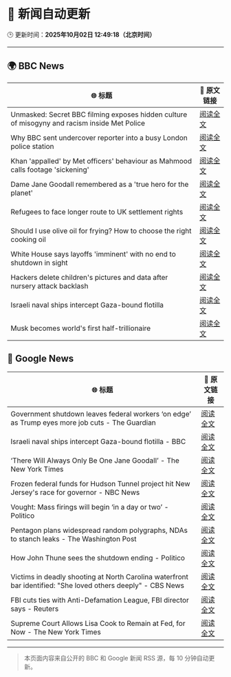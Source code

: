 # 🧠 新闻自动更新

🕒 更新时间：**2025年10月02日 12:49:18（北京时间）**

---

## 🌍 BBC News

| 🌐 标题 | 🔗 原文链接 |
|--------|-------------|
| Unmasked: Secret BBC filming exposes hidden culture of misogyny and racism inside Met Police | [阅读全文](https://www.bbc.com/news/articles/cvgq06d44jyo?at_medium=RSS&at_campaign=rss) |
| Why BBC sent undercover reporter into a busy London police station | [阅读全文](https://www.bbc.com/news/articles/cvgn0rjyn2jo?at_medium=RSS&at_campaign=rss) |
| Khan 'appalled' by Met officers' behaviour as Mahmood calls footage 'sickening' | [阅读全文](https://www.bbc.com/news/articles/c1mx28gyl29o?at_medium=RSS&at_campaign=rss) |
| Dame Jane Goodall remembered as a 'true hero for the planet' | [阅读全文](https://www.bbc.com/news/articles/czrp24myrl7o?at_medium=RSS&at_campaign=rss) |
| Refugees to face longer route to UK settlement rights | [阅读全文](https://www.bbc.com/news/articles/cddmpr21yr2o?at_medium=RSS&at_campaign=rss) |
| Should I use olive oil for frying? How to choose the right cooking oil | [阅读全文](https://www.bbc.com/news/articles/cj3y7j2dz44o?at_medium=RSS&at_campaign=rss) |
| White House says layoffs 'imminent' with no end to shutdown in sight | [阅读全文](https://www.bbc.com/news/articles/c8xrwdny8p1o?at_medium=RSS&at_campaign=rss) |
| Hackers delete children's pictures and data after nursery attack backlash | [阅读全文](https://www.bbc.com/news/articles/c8rv83mrlyyo?at_medium=RSS&at_campaign=rss) |
| Israeli naval ships intercept Gaza-bound flotilla | [阅读全文](https://www.bbc.com/news/articles/c0lk292jww4o?at_medium=RSS&at_campaign=rss) |
| Musk becomes world's first half-trillionaire | [阅读全文](https://www.bbc.com/news/articles/c89d3547npjo?at_medium=RSS&at_campaign=rss) |

## 📰 Google News

| 🌐 标题 | 🔗 原文链接 |
|--------|-------------|
| Government shutdown leaves federal workers ‘on edge’ as Trump eyes more job cuts - The Guardian | [阅读全文](https://news.google.com/rss/articles/CBMikwFBVV95cUxNSXJ2OVZRX1B6MldsVWYxMnFTNVRkeVpWbGM1MlF1YldfTTZXLTJ1RmI0Z3VUS0VaM2FQUUJWdXVDX0hFNVdDV3hHRkJwLUJ3UGFza0IxMkVJTXN0cEpRYnhzN1FKNGljUXRvSUZ5LTVmNUFZeFB3LVdRc2VFY1dqclE3TmFzZDlXU1NkSFBycFhBQ00?oc=5) |
| Israeli naval ships intercept Gaza-bound flotilla - BBC | [阅读全文](https://news.google.com/rss/articles/CBMiWkFVX3lxTE9aNXNNQ09yVm5ublZ1WXRwVU1rM1ZKc3NFMTUzQkxQTERXVlpOUXVFRlNVSjNGTTJNYzFvNzJRdzN0NTBXOVJjTlFYVGNzamFJckl5SjJjcHRJQdIBX0FVX3lxTE9KSXZrcXlzODhGYld0WGhHR3VfcWVlZXdrbXJUNVp5dmw1eUhIUXdOMmpUUDlFel9iUGgzMHRuNmFUQ2xLWVRDbkRHb3pHcUxXMEVwbTd1SGZxcFVMRmdr?oc=5) |
| ‘There Will Always Only Be One Jane Goodall’ - The New York Times | [阅读全文](https://news.google.com/rss/articles/CBMihgFBVV95cUxPdUt1Nmg2Tm9QUWtqd2dyaEM0OWlJZ2VtV2hJNGdodVJVc09lYllpZmFHM2FxUVdpeEhPX19qWFZvQnN4MU8ydDdwTi1IY1k4bWNZc3YwcTBweTdiWUZQOEVUdnUtaGtJLXMySHNESWFhdWlQdXNvR0dWVzBBV2VWOE5VTk9zdw?oc=5) |
| Frozen federal funds for Hudson Tunnel project hit New Jersey's race for governor - NBC News | [阅读全文](https://news.google.com/rss/articles/CBMisAFBVV95cUxNd01abkoxQVZNX05Rak5WMUlYTm85WTlVc2NXb0pIQmZvQTFLZkV6bGR2YlJzcEk1cERtWEJwcnlRQW5UaU5CeldTWm84ZVk4bWFXOU1qa3VxcE1UaGNKODNrTG84b2R1Rm9tb0V6UFlQWi1CV0RUb2F2ODYzeDJjOF9tUDJ6WWp2MEctNXNEX0xtV3FTdElBa3d5aWxncDRGdXRfUTh6VEZUZU1pNjlaZtIBVkFVX3lxTE1VZFlkUUNjVU9OcEM5OUw1dTFqbWxGZHBCYlJzeXVqZHZvdlBDSHAtSGd2eXQ5Y0F2blJFRzdmaWxmLU1KbmVJdEVPTmVFazk1aTZwdnBn?oc=5) |
| Vought: Mass firings will begin ‘in a day or two’ - Politico | [阅读全文](https://news.google.com/rss/articles/CBMiuAFBVV95cUxQTENpMlFmcFRKQ05kckVpdHVzNUxvWHFYVXo5QzNnVm5jbW5FNUlaT2VZTTRTbDV6X19McWNZZ0NPMWxyTjBZNUVDa2JEQTFjcVVZTzBGMHd4TkdaT2hxT1ZxWGVLOUwwNk9ZaHhaenNkM3JkQmNaUHBNOEllOVUwZktvS2VyejNlVElfem9LSXpxNzlXV3QwQlNVRUxkSi10OS0tSmV4U0UzR2stWFlmSnp6YXV1YUoz?oc=5) |
| Pentagon plans widespread random polygraphs, NDAs to stanch leaks - The Washington Post | [阅读全文](https://news.google.com/rss/articles/CBMinwFBVV95cUxNcHdRczhvWW0tR2FmN0lvdVFFYTEtTktvNE82ZFVLZ3RidGhkbkc4TU9zQ2lyV0hRXzJJNHJuN3h4NDltRTJJRExVVlFmdVVacjd1ajUyUVFBbTF6TDMtRGlTQ0NLdVNxMUFPa3A3SDVQN0Y4X1FpTnYxRzZ2ZzFlb1FpS3F6VTlMVGpuNDRUT2xubGRIdXZaZEptWDBQQlk?oc=5) |
| How John Thune sees the shutdown ending - Politico | [阅读全文](https://news.google.com/rss/articles/CBMihgFBVV95cUxNRUNDajhpQmZTcmVmVWlEZktKMVFhYkNxUks0Sy02UXh4Mm42dk5MdklpMmRnLTliS19odXdIcWhXeFZtaWJHTzA2NHFTSmFIcVRTa0pSdVFrbE44cTdUbGlITWtxZ1JnWnBVcWtuSmx3V2RTMWp6ZU1IOU13LW9xSzg4bmlmUQ?oc=5) |
| Victims in deadly shooting at North Carolina waterfront bar identified: "She loved others deeply" - CBS News | [阅读全文](https://news.google.com/rss/articles/CBMifkFVX3lxTE9WX2w3MER1MXMzeXJJUldrRXdtc2JWZXA2djN5VkNxLTJCVmQ5Q0VoOXl1UnM5MlF4R3UxeXQ3R1piVWFzU19ublNTalJxNUx1Q0c0bGtESFVnbC1TSDFwWEZpTVhjd3EzMkdwVFBfaG5ULWV1WFVYOGtpS001QdIBgwFBVV95cUxNbUUzaHZRSkhmOHR4bUd0eklHQTVBQjZUdjQyYkd6UDdoWkduRXlYbmtXWnY3MElzcHpfeDVfTmc0VWxLSVpwNkFESGNrbVZtY19XWUxlYkVEc3p4czhSQnZQWnEzZVNYUy1udHUwNVBvU3JJNGRTQ3JibDdkTmFWUmJpWQ?oc=5) |
| FBI cuts ties with Anti-Defamation League, FBI director says - Reuters | [阅读全文](https://news.google.com/rss/articles/CBMijwFBVV95cUxNMU9NNUp5V2d4TEswaFRwSVdXN09PY0l0SWtVZWFBOGx0cFZHeUtUWGt4ckZVUUpVU2hTMVRBeU9raDdZOXVZTU1PcDJUWHhZS0NsZmZCYS0wbGJIT0FDenRFUDlXOUUtWE9sREg0SzdrZG9jdk9vSHp2WWFwMVlHT1YxTUxHdXFFbjR2OWFFUQ?oc=5) |
| Supreme Court Allows Lisa Cook to Remain at Fed, for Now - The New York Times | [阅读全文](https://news.google.com/rss/articles/CBMihgFBVV95cUxNazFxUHhBTHBRZGYzM3lRX2d1a3ItNWFiY2ZjNDE5UGFOZFQ2c1lPcXVoVG1aMEpVNVdSUnhleXpkd3hRV0lLOWRJR1I4SGI3TnpKNldMRVlnakcydnFZclc2ZTJHV0Z5ekVKby1xVmp5aG5LaE92djZxM0tFeU1RcUZxSGFaQQ?oc=5) |

---
> 本页面内容来自公开的 BBC 和 Google 新闻 RSS 源，每 10 分钟自动更新。